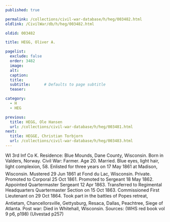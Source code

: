 ```yaml
---
published: true

permalink: /collections/civil-war-database/h/heg/003482.html
oldlink: /CivilWar/db/h/heg/003482.html

oldid: 003482

title: HEGG, Oliver A.

pagelist:
  exclude: false
  order: 3482
  image: 
  alt:
  caption:
  title:
  subtitle:      # Defaults to page subtitle
  teaser:

category: 
  - H 
  - HEG

previous:
  title: HEGG, Ole Hansen
  url: /collections/civil-war-database/h/heg/003481.html  
next:
  title: HEGGE, Christian Torbjorn
  url: /collections/civil-war-database/h/heg/003483.html   
---
```

WI 3rd Inf Co K. Residence: Blue Mounds, Dane County, Wisconsin. Born in Valders, Norway. Civil War: Farmer. Age 20. Married. Blue eyes, light hair, light complexion, 5&#146;8&#148;. Enlisted for three years on 17 May 1861 at Madison, Wisconsin. Mustered 29 Jun 1861 at Fond du Lac, Wisconsin. Private. Promoted to Corporal 25 Oct 1861. Promoted to Sergeant 18 May 1862. Appointed Quartermaster Sergeant 12 Apr 1863. Transferred to Regimental Headquarters Quartermaster Section on 15 Oct 1863. Commissioned First Lieutenant on 29 Oct 1864. Took part in the battles of Pope&#146;s retreat, Antietam, Chancellorsville, Gettysburg, Resaca, Dallas, Peachtree, Siege of Atlanta. Post war: Died in Whitehall, Wisconsin. Sources: (WHS red book vol 9 p6, p198) (Ulvestad p257)